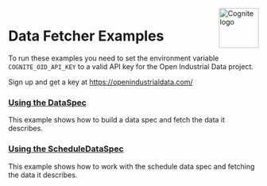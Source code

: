 <a href="https://cognite.com/">
    <img src="https://github.com/cognitedata/cognite-python-docs/blob/master/img/cognite_logo.png" alt="Cognite logo" title="Cognite" align="right" height="80" />
</a>

Data Fetcher Examples
=====================

To run these examples you need to set the environment variable
`COGNITE_OID_API_KEY` to a valid API key for the Open Industrial Data project.

Sign up and get a key at https://openindustrialdata.com/

### [Using the DataSpec](data_spec.py)

This example shows how to build a data spec and fetch the data it describes.

### [Using the ScheduleDataSpec](data_spec_schedule.py)

This example shows how to work with the schedule data spec and fetching the data
it describes.
